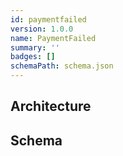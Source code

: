```yaml
---
id: paymentfailed
version: 1.0.0
name: PaymentFailed
summary: ''
badges: []
schemaPath: schema.json
---
```

## Architecture
<NodeGraph />


## Schema
<SchemaViewer file="schema.json" title="Message Schema" maxHeight="500" />

